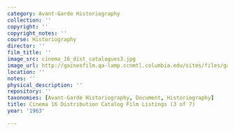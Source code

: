 ```yaml
---
category: Avant-Garde Historiography
collection: ''
copyright: ''
copyright_notes: ''
course: Historiography
director: ''
film_title: ''
image_src: cinema_16_dist_catalogues3.jpg
image_url: http://gainesfilm.qa-lamp.ccnmtl.columbia.edu/sites/files/gainesfilm/images/cinema_16_dist_catalogues3.jpg
location: ''
notes: ''
physical_description: ''
repository: ''
taxonomies: [Avant-Garde Historiography, Document, Historiography]
title: Cinema 16 Distribution Catalog Film Listings (3 of 7)
year: '1963'

---
```

